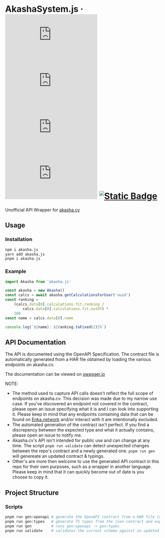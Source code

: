 # AkashaSystem.js &middot; [![NPM Version](https://img.shields.io/npm/v/akasha.js)](https://www.npmjs.com/package/akasha-system.js) [![NPM Downloads](https://img.shields.io/npm/dm/akasha.js)](https://www.npmjs.com/package/akasha-system.js) [![npm package minimized gzipped size](https://img.shields.io/bundlejs/size/akasha.js)](https://www.npmjs.com/package/akasha-system.js?activeTab=code) ![GitHub License](https://img.shields.io/github/license/Quantum-Pi/Akasha.js) [![Static Badge](https://img.shields.io/badge/API_Contract-Swagger-green)](https://editor.swagger.io/?url=https://raw.githubusercontent.com/Quantum-Pi/Akasha.js/main/spec/openapi.yaml)

Unofficial API Wrapper for [akasha.cv](https://akasha.cv/)

## Usage

### Installation

```sh
npm i akasha.js
yarn add akasha.js
pnpm i akasha.js
```

### Example

```ts
import Akasha from 'akasha.js'

const akasha = new Akasha()
const calcs = await akasha.getCalculationsForUser('uuid')
const ranking =
    (calcs.data[0].calculations.fit.ranking /
        calcs.data[0].calculations.fit.outOf) *
    100
const name = calcs.data[0].name

console.log(`${name}: ${ranking.toFixed(2)}%`)
```

## API Documentation

The API is documented using the OpenAPI Specification. The contract file is automatically generated from a HAR file obtained by loading the various endpoints on akasha.cv.

The documentation can be viewed on [swagger.io](https://editor.swagger.io/?url=https://raw.githubusercontent.com/Quantum-Pi/Akasha.js/main/spec/openapi.yaml)

NOTE:

-   The method used to capture API calls doesn't reflect the full scope of endpoints on akasha.cv. This decision was made due to my narrow use case. If you've discovered an endpoint not covered in the contract, please open an issue specifying what it is and I can look into supporting it. Please keep in mind that any endpoints containing data that can be found on [Enka.network](https://enka.network/) and/or interact with it are intentionally excluded.
-   The automated generation of the contract isn't perfect. If you find a discrepency between the expected type and what it actually contains, please open an issue to notify me.
-   Akasha.cv's API isn't intended for public use and can change at any time. The script `pnpm run validate` can detect unexpected changes between the repo's contract and a newly generated one. `pnpm run gen` will genereate an updated contract & typings.
-   Other's are more then welcome to use the generated API contract in this repo for their own purposes, such as a wrapper in another language. Please keep in mind that it can quickly become out of date is you choose to copy it.

## Project Structure

### Scripts

```sh
pnpm run gen:openapi # generate the OpenAPI contract from a HAR file (named akasha_profile.har)
pnpm run gen:types   # generate TS types from the json contract and export them to src/schema.ts
pnpm run gen         # runs gen:openapi -> gen:types
pnpm run validate    # validates the current schema against an updated HAR file
```
